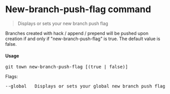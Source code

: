 <h1 textrun="command-heading">New-branch-push-flag command</h1>

<blockquote textrun="command-summary">
Displays or sets your new branch push flag
</blockquote>

<a textrun="command-description">
Branches created with hack / append / prepend will be pushed upon creation
if and only if "new-branch-push-flag" is true. The default value is false.
</a>

#### Usage

<pre textrun="command-usage">
git town new-branch-push-flag [(true | false)]
</pre>

Flags:

<pre textrun="command-flags">
--global   Displays or sets your global new branch push flag
</pre>
